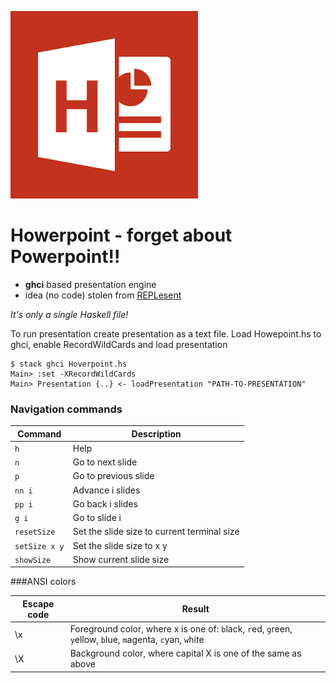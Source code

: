 ![](logo.png)

# Howerpoint - forget about Powerpoint!!

* **ghci** based presentation engine
* idea (no code) stolen from [REPLesent](https://github.com/marconilanna/REPLesent)

_It's only a single Haskell file!_

To run presentation create presentation as a text file.
Load Howepoint.hs to ghci, enable RecordWildCards and load presentation

    $ stack ghci Hoverpoint.hs
    Main> :set -XRecordWildCards
    Main> Presentation {..} <- loadPresentation "PATH-TO-PRESENTATION"

### Navigation commands
Command | Description
--- | ---
`h` | Help
`n` | Go to next slide
`p` | Go to previous slide
`nn i` | Advance i slides
`pp i` | Go back i slides
`g i` | Go to slide i
`resetSize` | Set the slide size to current terminal size
`setSize x y` | Set the slide size to x y
`showSize` | Show current slide size


<!--
Command | Shortcut | Symbolic alias | Description
--- | --- | --- | ---
`next` | `n` | `>` | Go to next build/slide
`previous` | `p` | `<` | Go back to previous build/slide
`redraw` | `z` | | Redraw the current build/slide
`Next` | `N` | `>>` | Go to next slide
`Previous` | `P` | `<<` | Go back to previous slide
`i next` | `i n` | | Advance i slides
`i previous` | `i p` | | Go back i slides
`i go` | `i g` | | Go to slide i
`first` | `f` | `|<` | Go to first slide
`last` | `l` | `>|` | Go to last slide
`Last` | `L` | `>>|` | Go to last build of last slide
`run` | `r` | `!!` | Execute code that appears on slide
`blank` | `b` | | Blank screen
`help` | `h` | `?` | This help message
-->


###ANSI colors

Escape code	| Result
--- | ---
\x | Foreground color, where x is one of: `b`lack, `r`ed, `g`reen, `y`ellow, `b`lue, `m`agenta, `c`yan, `w`hite
\X | Background color, where capital X is one of the same as above